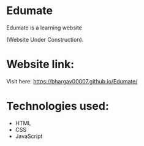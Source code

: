 # Edumate
Edumate is a learning website

(Website Under Construction).

# Website link:
Visit here: https://bhargav00007.github.io/Edumate/

# Technologies used:
- HTML
- CSS
- JavaScript
